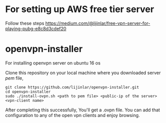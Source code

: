 # For setting up AWS free tier server
Follow these steps
https://medium.com/@lijinlar/free-vpn-server-for-playing-pubg-e8c8d3cdef20

# openvpn-installer
For installing openvpn server on ubuntu 16 os

Clone this repository on your local machine where you downloaded server *pem* file,

```
git clone https://github.com/lijinlar/openvpn-installer.git
cd openvpn-installer
sudo ./install-ovpn.sh <path to pem file> <public-ip of the server> <vpn-client name>
```

After completing this successfully, You'll get a .ovpn file. You can add that configuration to any of the open vpn clients and enjoy browsing.
